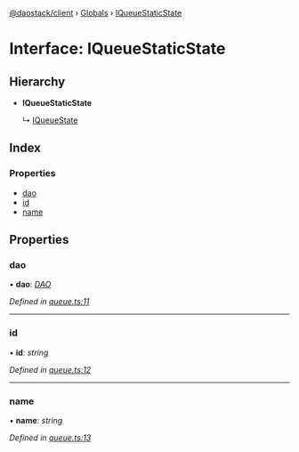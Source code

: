 [@daostack/client](../README.md) › [Globals](../globals.md) › [IQueueStaticState](iqueuestaticstate.md)

# Interface: IQueueStaticState

## Hierarchy

* **IQueueStaticState**

  ↳ [IQueueState](iqueuestate.md)

## Index

### Properties

* [dao](iqueuestaticstate.md#dao)
* [id](iqueuestaticstate.md#id)
* [name](iqueuestaticstate.md#name)

## Properties

###  dao

• **dao**: *[DAO](../classes/dao.md)*

*Defined in [queue.ts:11](https://github.com/daostack/client/blob/1bc237e/src/queue.ts#L11)*

___

###  id

• **id**: *string*

*Defined in [queue.ts:12](https://github.com/daostack/client/blob/1bc237e/src/queue.ts#L12)*

___

###  name

• **name**: *string*

*Defined in [queue.ts:13](https://github.com/daostack/client/blob/1bc237e/src/queue.ts#L13)*
